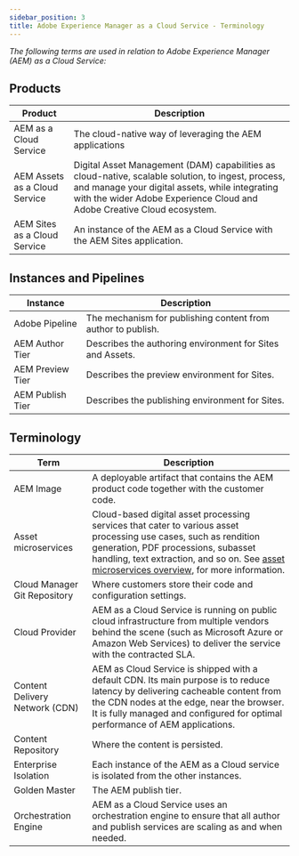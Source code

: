 ```yaml
---
sidebar_position: 3
title: Adobe Experience Manager as a Cloud Service - Terminology
---
```



*The following terms are used in relation to Adobe Experience Manager (AEM) as a Cloud Service:*



## Products

| Product                       |  Description                                                                                                                                                                                                                    |
| ----------------------------- | ------------------------------------------------------------------------------------------------------------------------------------------------------------------------------------------------------------------------------- |
| AEM as a Cloud Service        | The cloud-native way of leveraging the AEM applications                                                                                                                                                                         |
| AEM Assets as a Cloud Service | Digital Asset Management (DAM) capabilities as cloud-native, scalable solution, to ingest, process, and manage your digital assets, while integrating with the wider Adobe Experience Cloud and Adobe Creative Cloud ecosystem. |
| AEM Sites as a Cloud Service  | An instance of the AEM as a Cloud Service with the AEM Sites application.                                                                                                                                                       |

## Instances and Pipelines

| Instance         | Description                                                  |
| ---------------- | ------------------------------------------------------------ |
| Adobe Pipeline   | The mechanism for publishing content from author to publish. |
| AEM Author Tier  | Describes the authoring environment for Sites and Assets.    |
| AEM Preview Tier | Describes the preview environment for Sites.                 |
| AEM Publish Tier | Describes the publishing environment for Sites.              |

## Terminology

| Term                           | Description                                                                                                                                                                                                                                                                                                                                                                                |
| ------------------------------ | ------------------------------------------------------------------------------------------------------------------------------------------------------------------------------------------------------------------------------------------------------------------------------------------------------------------------------------------------------------------------------------------ |
| AEM Image                      | A deployable artifact that contains the AEM product code together with the customer code.                                                                                                                                                                                                                                                                                                  |
| Asset microservices            | Cloud-based digital asset processing services that cater to various asset processing use cases, such as rendition generation, PDF processions, subasset handling, text extraction, and so on. See [asset microservices overview](https://experienceleague.adobe.com/docs/experience-manager-cloud-service/content/assets/asset-microservices-overview.html?lang=en), for more information. |
| Cloud Manager Git Repository   | Where customers store their code and configuration settings.                                                                                                                                                                                                                                                                                                                               |
| Cloud Provider                 | AEM as a Cloud Service is running on public cloud infrastructure from multiple vendors behind the scene (such as Microsoft Azure or Amazon Web Services) to deliver the service with the contracted SLA.                                                                                                                                                                                   |
| Content Delivery Network (CDN) | AEM as Cloud Service is shipped with a default CDN. Its main purpose is to reduce latency by delivering cacheable content from the CDN nodes at the edge, near the browser. It is fully managed and configured for optimal performance of AEM applications.                                                                                                                                |
| Content Repository             | Where the content is persisted.                                                                                                                                                                                                                                                                                                                                                            |
| Enterprise Isolation           | Each instance of the AEM as a Cloud service is isolated from the other instances.                                                                                                                                                                                                                                                                                                          |
| Golden Master                  | The AEM publish tier.                                                                                                                                                                                                                                                                                                                                                                      |
| Orchestration Engine           | AEM as a Cloud Service uses an orchestration engine to ensure that all author and publish services are scaling as and when needed.                                                                                                                                                                                                                                                         |